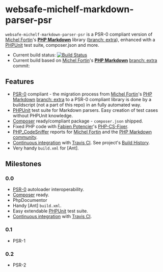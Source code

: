 websafe-michelf-markdown-parser-psr
===================================

`websafe-michelf-markdown-parser-psr` is a PSR-0 compliant version of
[Michel Fortin]'s **[PHP Markdown]** library ([branch: extra]), enhanced with
a [PHPUnit] test suite, composer.json and more.

 + Current build status: [![Build Status](https://travis-ci.org/websafe/test-a.png?branch=master)](https://travis-ci.org/websafe/test-a/)
 + Current build based on [Michel Fortin]'s **[PHP Markdown]** [branch: extra]
   commit:


Features
--------------------------------------------------------------------------------

 + [PSR-0] compliant - the migration process from [Michel Fortin]'s
   [PHP Markdown] [branch: extra] to a PSR-0 compliant library is done by
   a buildscript (not a part of this repo) in an fully automated way.
 + [PHPUnit] test suite for Markdown parsers. Easy creation of test cases
   without PHPUnit knowledge.
 + [Composer] ready/compliant package - `composer.json` shipped.
 + Fixed PHP code with [Fabien Potencier]'s [PHP-CS-Fixer].
 + [PHP_CodeSniffer] reports for [Michel Fortin] and the
   [PHP Markdown community].
 + [Continuous integration] with [Travis CI]. See project's [Build History].
 + Very handy `build.xml` for [Ant].



Milestones
--------------------------------------------------------------------------------


### 0.0

 + [PSR-0] autoloader interoperability.
 + [Composer] ready.
 + PhpDocumentor
 + Handy [Ant] `build.xml`.
 + Easy extendable [PHPUnit] test suite.
 + [Continuous integration] with [Travis CI].



### 0.1

 + PSR-1



### 0.2

 + PSR-2





[Michel Fortin]: http://michelf.ca/
[PHP Markdown]: https://github.com/michelf/php-markdown/
[branch: extra]: https://github.com/michelf/php-markdown/tree/extra
[PSR-0]: https://github.com/php-fig/fig-standards/blob/master/accepted/PSR-0.md
[PSR-1]: https://github.com/php-fig/fig-standards/blob/master/accepted/PSR-1-basic-coding-standard.md
[PSR-2]: https://github.com/php-fig/fig-standards/blob/master/accepted/PSR-2-coding-style-guide.md
[Continuous integration]: http://en.wikipedia.org/wiki/Continuous_integration
[Travis CI]: https://travis-ci.org/
[Build History]: https://travis-ci.org/websafe/test-a/builds
[PHP Markdown community]: https://github.com/michelf/php-markdown/issues?state=open
[Fabien Potencier]: http://fabien.potencier.org/
[PHP-CS-Fixer]: https://github.com/fabpot/PHP-CS-Fixer
[Sebastian Bergmann]: http://sebastian-bergmann.de/
[PHPUnit]: https://github.com/sebastianbergmann/phpunit
[Composer]: http://getcomposer.org/
[PHP_CodeSniffer]: https://github.com/squizlabs/PHP_CodeSniffer
